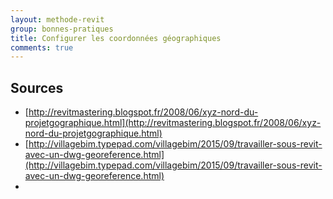 ```yaml
---
layout: methode-revit
group: bonnes-pratiques
title: Configurer les coordonnées géographiques
comments: true
---
```




## Sources

* [http://revitmastering.blogspot.fr/2008/06/xyz-nord-du-projetgographique.html](http://revitmastering.blogspot.fr/2008/06/xyz-nord-du-projetgographique.html)
* [http://villagebim.typepad.com/villagebim/2015/09/travailler-sous-revit-avec-un-dwg-georeference.html](http://villagebim.typepad.com/villagebim/2015/09/travailler-sous-revit-avec-un-dwg-georeference.html)
* 
